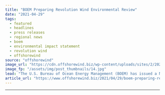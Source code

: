 ```yaml
---
title: "BOEM Preparing Revolution Wind Environmental Review"
date: "2021-04-29"
tags: 
  - featured
  - headlines
  - press releases
  - regional news
  - boem
  - environmental impact statement
  - revolution wind
  - offshorewind
source: "offshorewind"
image_url: "https://cdn.offshorewind.biz/wp-content/uploads/sites/2/2021/04/29153506/BOEM-Preparing-Revolution-Wind-Environmental-Review.jpg"
image_fp: "/assets/img/post_thumbnails/14.jpg"
lead: "The U.S. Bureau of Ocean Energy Management (BOEM) has issued a Notice of Intent (NOI)"
article_url: "https://www.offshorewind.biz/2021/04/29/boem-preparing-revolution-wind-environmental-review/"
---
```


---
